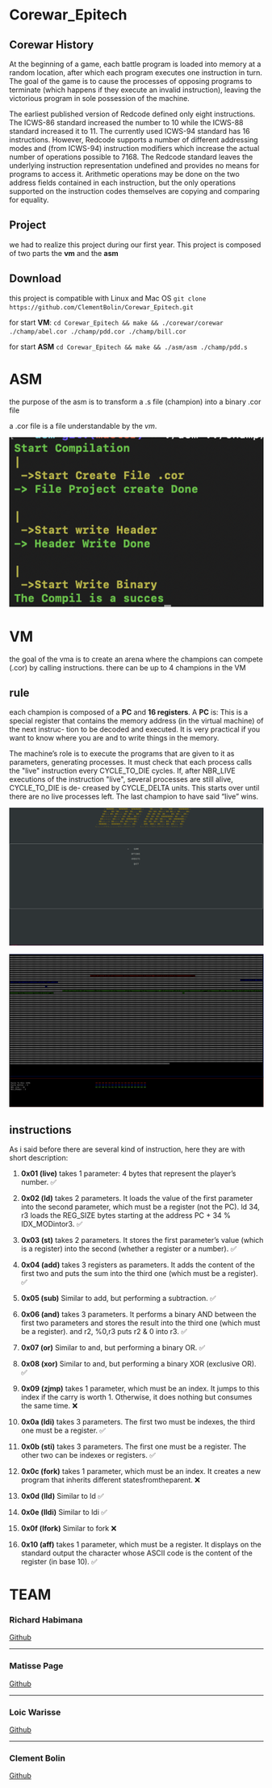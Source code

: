 # Corewar_Epitech

## Corewar History

At the beginning of a game, each battle program is loaded into memory at a random location, after which each program executes one instruction in turn. The goal of the game is to cause the processes of opposing programs to terminate (which happens if they execute an invalid instruction), leaving the victorious program in sole possession of the machine.

The earliest published version of Redcode defined only eight instructions. The ICWS-86 standard increased the number to 10 while the ICWS-88 standard increased it to 11. The currently used ICWS-94 standard has 16 instructions. However, Redcode supports a number of different addressing modes and (from ICWS-94) instruction modifiers which increase the actual number of operations possible to 7168. The Redcode standard leaves the underlying instruction representation undefined and provides no means for programs to access it. Arithmetic operations may be done on the two address fields contained in each instruction, but the only operations supported on the instruction codes themselves are copying and comparing for equality.

## Project

we had to realize this project during our first year. 
This project is composed of two parts the **vm** and the **asm**

## Download

this project is compatible with Linux and Mac OS
`git clone https://github.com/ClementBolin/Corewar_Epitech.git`

for start **VM**:
`cd Corewar_Epitech && make && ./corewar/corewar ./champ/abel.cor ./champ/pdd.cor ./champ/bill.cor`

for start **ASM**
`cd Corewar_Epitech && make && ./asm/asm ./champ/pdd.s`

# ASM

the purpose of the asm is to transform a .s file (champion) into a binary .cor file

a .cor file is a file understandable by the *vm*.

![](assets/asm.png)

# VM

the goal of the vma is to create an arena where the champions can compete (.cor) by calling instructions.
there can be up to 4 champions in the VM

## rule

each champion is composed of a **PC** and **16 registers**. A **PC** is: This is a special register that contains the memory address (in the virtual machine) of the next instruc- tion to be decoded and executed. It is very practical if you want to know where you are and to write things in the memory.

The machine’s role is to execute the programs that are given to it as parameters, generating processes.
It must check that each process calls the "live" instruction every CYCLE_TO_DIE cycles.
If, after NBR_LIVE executions of the instruction "live", several processes are still alive, CYCLE_TO_DIE is de- creased by CYCLE_DELTA units. This starts over until there are no live processes left.
The last champion to have said “live” wins.

![](assets/menu.png)

![](assets/vm.png)

## instructions

As i said before there are several kind of instruction, here they are with short description:

1. **0x01 (live)** takes 1 parameter: 4 bytes that represent the player’s number. :white_check_mark:

2. **0x02 (ld)** takes 2 parameters. It loads the value of the first parameter into the second parameter,
which must be a register (not the PC).
ld 34, r3 loads the REG_SIZE bytes starting at the address PC + 34 % IDX_MODintor3. :white_check_mark:

3. **0x03 (st)** takes 2 parameters. It stores the first parameter’s value (which is a register) into
the second (whether a register or a number). :white_check_mark:

4. **0x04 (add)** takes 3 registers as parameters. It adds the content of the first two and puts the sum
into the third one (which must be a register). :white_check_mark:

5. **0x05 (sub)** Similar to add, but performing a subtraction. :white_check_mark:

6. **0x06 (and)** takes 3 parameters. It performs a binary AND between the first two parameters
and stores the result into the third one (which must be a register). and r2, %0,r3 puts r2 & 0 into r3. :white_check_mark:

7. **0x07 (or)** Similar to and, but performing a binary OR. :white_check_mark:

8. **0x08 (xor)** Similar to and, but performing a binary XOR (exclusive OR). :white_check_mark:

9. **0x09 (zjmp)** takes 1 parameter, which must be an index. It jumps to this index if the carry is worth 1.
Otherwise, it does nothing but consumes the same time. :x:

10. **0x0a (ldi)** takes 3 parameters. The first two must be indexes, the third one must be a register. :white_check_mark:

11. **0x0b (sti)** takes 3 parameters. The first one must be a register. The other two can be indexes or registers. :white_check_mark:

12. **0x0c (fork)** takes 1 parameter, which must be an index. It creates a new program that inherits different statesfromtheparent. :x:

13. **0x0d (lld)** Similar to ld :white_check_mark:

14. **0x0e (lldi)** Similar to ldi :white_check_mark:

15. **0x0f (lfork)** Similar to fork :x:

16. **0x10 (aff)** takes 1 parameter, which must be a register. It displays on the standard output the character whose ASCII code 
is the content of the register (in base 10). :white_check_mark:

# TEAM

### Richard Habimana

[Github](https://github.com/Richard-DEPIERRE)

---

### Matisse Page

[Github](https://github.com/matissepage)

---

### Loic Warisse

[Github](https://github.com/WarisseLoic)

---

### Clement Bolin

[Github](https://github.com/ClementBolin)